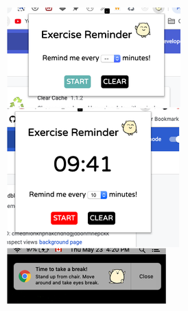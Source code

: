 ![screenshot](images/screenshot/chrome-extension.png)
![screenshot](images/screenshot/chrome-extension-2.png)
![screenshot](images/screenshot/chrome-extension-popup.png)
